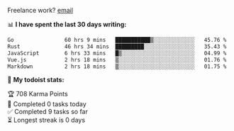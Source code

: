 Freelance work? [email](mailto:fanosoro@gmail.com)

📊 **I have spent the last 30 days writing:**
<!--START_SECTION:waka-->

```txt
Go                60 hrs 9 mins   ███████████▒░░░░░░░░░░░░░   45.76 %
Rust              46 hrs 34 mins  █████████░░░░░░░░░░░░░░░░   35.43 %
JavaScript        6 hrs 33 mins   █▒░░░░░░░░░░░░░░░░░░░░░░░   04.99 %
Vue.js            2 hrs 18 mins   ▒░░░░░░░░░░░░░░░░░░░░░░░░   01.76 %
Markdown          2 hrs 18 mins   ▒░░░░░░░░░░░░░░░░░░░░░░░░   01.75 %
```

<!--END_SECTION:waka-->

🚧 **My todoist stats:**
<!-- TODO-IST:START -->
🏆  708 Karma Points           
🌸  Completed 0 tasks today           
✅  Completed 9 tasks so far           
⏳  Longest streak is 0 days
<!-- TODO-IST:END -->
